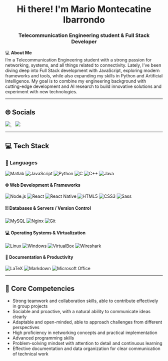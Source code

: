 <h1 align="center">Hi there! I'm Mario Montecatine Ibarrondo</h1>
<h3 align="center">Telecommunication Engineering student & Full Stack Developer</h3>

💻 **About Me**  
I’m a Telecommunication Engineering student with a strong passion for networking, systems, and all things related to connectivity. Lately, I’ve been diving deep into Full Stack development with JavaScript, exploring modern frameworks and tools, while also expanding my skills in Python and Artificial Intelligence. My goal is to combine my engineering background with cutting-edge development and AI research to build innovative solutions and experiment with new technologies.  

---

## 🌐 Socials
<a href="https://www.linkedin.com/in/mariomontecatine/" target="_blank">
  <img src="https://img.shields.io/badge/LinkedIn-0077B5.svg?style=for-the-badge&logo=linkedin&logoColor=white"/>
</a>&nbsp;&nbsp;
<a href="https://github.com/mariomontecatine" target="_blank">
  <img src="https://img.shields.io/badge/GitHub-181717.svg?style=for-the-badge&logo=github&logoColor=white"/>
</a>

---

## 💻 Tech Stack

### 🧠 Languages
![Matlab](https://img.shields.io/badge/MATLAB-0076A8.svg?style=for-the-badge&logo=mathworks&logoColor=white)
![JavaScript](https://img.shields.io/badge/JavaScript-F7DF1E.svg?style=for-the-badge&logo=javascript&logoColor=black)
![Python](https://img.shields.io/badge/Python-3776AB.svg?style=for-the-badge&logo=python&logoColor=white)
![C](https://img.shields.io/badge/C-A8B9CC.svg?style=for-the-badge&logo=c&logoColor=black)
![C++](https://img.shields.io/badge/C++-00599C.svg?style=for-the-badge&logo=cplusplus&logoColor=white)
![Java](https://img.shields.io/badge/Java-007396.svg?style=for-the-badge&logo=java&logoColor=white)

#### 🌐 Web Development & Frameworks
![Node.js](https://img.shields.io/badge/Node.js-339933.svg?style=for-the-badge&logo=node.js&logoColor=white)
![React](https://img.shields.io/badge/React-61DAFB.svg?style=for-the-badge&logo=react&logoColor=black)
![React Native](https://img.shields.io/badge/React%20Native-20232A.svg?style=for-the-badge&logo=react&logoColor=61DAFB)
![HTML5](https://img.shields.io/badge/HTML5-E34F26.svg?style=for-the-badge&logo=html5&logoColor=white)
![CSS3](https://img.shields.io/badge/CSS3-1572B6.svg?style=for-the-badge&logo=css3&logoColor=white)
![Sass](https://img.shields.io/badge/Sass-CC6699.svg?style=for-the-badge&logo=sass&logoColor=white)

#### 🗄 Databases & Servers / Version Control
![MySQL](https://img.shields.io/badge/MySQL-4479A1.svg?style=for-the-badge&logo=mysql&logoColor=white)
![Nginx](https://img.shields.io/badge/Nginx-009639.svg?style=for-the-badge&logo=nginx&logoColor=white)
![Git](https://img.shields.io/badge/Git-F05032.svg?style=for-the-badge&logo=git&logoColor=white)

#### 💻 Operating Systems & Virtualization
![Linux](https://img.shields.io/badge/Linux-FCC624.svg?style=for-the-badge&logo=linux&logoColor=black)
![Windows](https://img.shields.io/badge/Windows-0078D6.svg?style=for-the-badge&logo=windows&logoColor=white)
![VirtualBox](https://img.shields.io/badge/VirtualBox-183A61.svg?style=for-the-badge&logo=virtualbox&logoColor=white)
![Wireshark](https://img.shields.io/badge/Wireshark-1679A7.svg?style=for-the-badge&logo=wireshark&logoColor=white)

#### 📄 Documentation & Productivity
![LaTeX](https://img.shields.io/badge/LaTeX-008080.svg?style=for-the-badge&logo=latex&logoColor=white)
![Markdown](https://img.shields.io/badge/Markdown-000000.svg?style=for-the-badge&logo=markdown&logoColor=white)
![Microsoft Office](https://img.shields.io/badge/Microsoft_Office-D83B01.svg?style=for-the-badge&logo=microsoft-office&logoColor=white)

---

## 🧩 Core Competencies 
- Strong teamwork and collaboration skills, able to contribute effectively in group projects  
- Sociable and proactive, with a natural ability to communicate ideas clearly  
- Adaptable and open-minded, able to approach challenges from different perspectives  
- High proficiency in networking concepts and practical implementation  
- Advanced programming skills  
- Problem-solving mindset with attention to detail and continuous learning  
- Effective documentation and data organization for clear communication of technical work  
